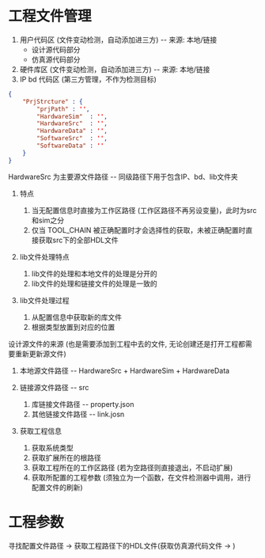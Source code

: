 # 工程文件管理

1. 用户代码区   (文件变动检测，自动添加进三方) -- 来源: 本地/链接
   - 设计源代码部分
   - 仿真源代码部分
2. 硬件库区     (文件变动检测，自动添加进三方) -- 来源: 本地/链接
3. IP bd 代码区 (第三方管理，不作为检测目标)

```json
{
    "PrjStrcture" : {
        "prjPath" : '',
        "HardwareSim"  : '',
        "HardwareSrc"  : '',
        "HardwareData" : '',
        "SoftwareSrc"  : '',
        "SoftwareData" : ''
    }
}
```

HardwareSrc 为主要源文件路径 -- 同级路径下用于包含IP、bd、lib文件夹
1. 特点
   1. 当无配置信息时直接为工作区路径 (工作区路径不再另设变量)，此时为src和sim之分
   2. 仅当 TOOL_CHAIN 被正确配置时才会选择性的获取，未被正确配置时直接获取src下的全部HDL文件

2. lib文件处理特点
   1. lib文件的处理和本地文件的处理是分开的
   2. lib文件的处理和链接文件的处理是一致的
3. lib文件处理过程
   1. 从配置信息中获取新的库文件
   2. 根据类型放置到对应的位置
   
设计源文件的来源 (也是需要添加到工程中去的文件, 无论创建还是打开工程都需要重新更新源文件)
1. 本地源文件路径 -- HardwareSrc + HardwareSim + HardwareData
2. 链接源文件路径 -- src
   1. 库链接文件路径 -- property.json
   2. 其他链接文件路径 -- link.josn 


3. 获取工程信息
   1. 获取系统类型
   2. 获取扩展所在的根路径
   3. 获取工程所在的工作区路径 (若为空路径则直接退出，不启动扩展)
   4. 获取所配置的工程参数 (须独立为一个函数，在文件检测器中调用，进行配置文件的刷新)

# 工程参数

寻找配置文件路径 -> 获取工程路径下的HDL文件(获取仿真源代码文件 -> )